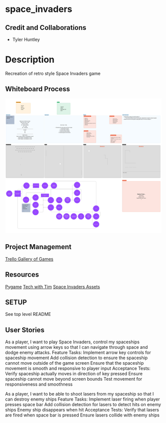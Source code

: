 # space_invaders

## Credit and Collaborations
- Tyler Huntley

# Description
Recreation of retro style Space Invaders game

## Whiteboard Process
![gallery of games wireframe](team-agreement/Wireframe_Gallery_of_Games.jpg)

## Project Management
[Trello Gallery of Games](https://trello.com/invite/b/LdzZM5iA/ATTI95625f9015f7b008a888cf1edde70ac6CBECCA49/401-midterm)

## Resources 
[Pygame](https://www.pygame.org/docs/)
[Tech with Tim](https://www.techwithtim.net/tutorials/game-development-with-python/)
[Space Invaders Assets](https://www.youtube.com/redirect?event=video_description&redir_token=QUFFLUhqbkhzMi1yNjdIYXJlMDBZLUQwUzNvb2N5V2V6d3xBQ3Jtc0ttbnc1bG5hcWtmUDZvaEhTbnJDTHVxZEtYcGpZcUU3eHpXVDNfRXZIbkJVQ3pWMEJsMGJPcDhUWGtxMTRlUnM2RXhXd0JlcjhZck9KT3VNMzdWMjFkb00wc28ySk5MQmZXNW9ickR3R2hjWmlHN3FJSQ&q=https%3A%2F%2Ftechwithtim.net%2Fwp-content%2Fuploads%2F2020%2F04%2Fassets.zip&v=Q-__8Xw9KTM)


## SETUP
See top level README

## User Stories
As a player, I want to play Space Invaders, control my spaceships movement using arrow keys so that I can navigate through space and dodge enemy attacks.
Feature Tasks:
Implement arrow key controls for spaceship movement
Add collision detection to ensure the spaceship cannot move outside of the game screen
Ensure that the spaceship movement is smooth and responsive to player input
Acceptance Tests:
Verify spaceship actually moves in direction of key pressed
Ensure spaceship cannot move beyond screen bounds
Test movement for responsiveness and smoothness

As a player, I want to be able to shoot lasers from my spaceship so that I can destroy enemy ships
Feature Tasks:
Implement laser firing when player presses space bar
Add collision detection for lasers to detect hits on enemy ships
Enemy ship disappears when hit
Acceptance Tests:
Verify that lasers are fired when space bar is pressed
Ensure lasers collide with enemy ships